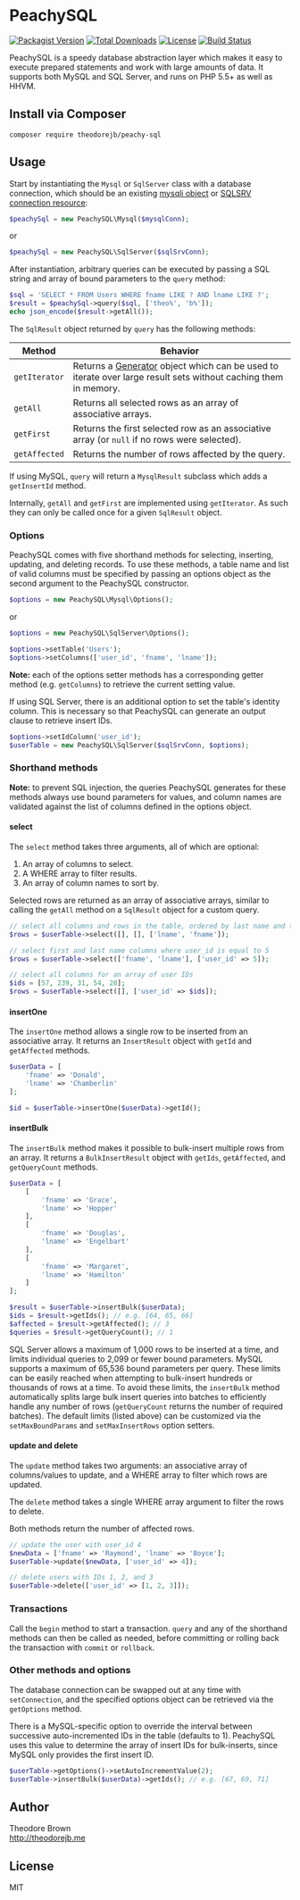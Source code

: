 # PeachySQL

[![Packagist Version](https://img.shields.io/packagist/v/theodorejb/peachy-sql.svg)](https://packagist.org/packages/theodorejb/peachy-sql) [![Total Downloads](https://img.shields.io/packagist/dt/theodorejb/peachy-sql.svg)](https://packagist.org/packages/theodorejb/peachy-sql) [![License](https://img.shields.io/packagist/l/theodorejb/peachy-sql.svg)](https://packagist.org/packages/theodorejb/peachy-sql) [![Build Status](https://travis-ci.org/theodorejb/peachy-sql.svg?branch=master)](https://travis-ci.org/theodorejb/peachy-sql)

PeachySQL is a speedy database abstraction layer which makes it easy to execute
prepared statements and work with large amounts of data. It supports both MySQL
and SQL Server, and runs on PHP 5.5+ as well as HHVM.

## Install via Composer

`composer require theodorejb/peachy-sql`

## Usage

Start by instantiating the `Mysql` or `SqlServer` class with a database connection,
which should be an existing [mysqli object](http://www.php.net/manual/en/mysqli.construct.php)
or [SQLSRV connection resource](http://www.php.net/manual/en/function.sqlsrv-connect.php):

```php
$peachySql = new PeachySQL\Mysql($mysqlConn);
```
or
```php
$peachySql = new PeachySQL\SqlServer($sqlSrvConn);
```

After instantiation, arbitrary queries can be executed by passing a
SQL string and array of bound parameters to the `query` method:

```php
$sql = 'SELECT * FROM Users WHERE fname LIKE ? AND lname LIKE ?';
$result = $peachySql->query($sql, ['theo%', 'b%']);
echo json_encode($result->getAll());
```

The `SqlResult` object returned by `query` has the following methods:

Method        | Behavior
------------- | --------
`getIterator` | Returns a [Generator](http://php.net/manual/en/language.generators.overview.php) object which can be used to iterate over large result sets without caching them in memory.
`getAll`      | Returns all selected rows as an array of associative arrays.
`getFirst`    | Returns the first selected row as an associative array (or `null` if no rows were selected).
`getAffected` | Returns the number of rows affected by the query.

If using MySQL, `query` will return a `MysqlResult` subclass which adds a `getInsertId` method.

Internally, `getAll` and `getFirst` are implemented using `getIterator`.
As such they can only be called once for a given `SqlResult` object.

### Options

PeachySQL comes with five shorthand methods for selecting, inserting, updating,
and deleting records. To use these methods, a table name and list of valid
columns must be specified by passing an options object as the second argument to
the PeachySQL constructor.

```php
$options = new PeachySQL\Mysql\Options();
```
or
```php
$options = new PeachySQL\SqlServer\Options();
```

```php
$options->setTable('Users');
$options->setColumns(['user_id', 'fname', 'lname']);
```

**Note:** each of the options setter methods has a corresponding getter method
(e.g. `getColumns`) to retrieve the current setting value.

If using SQL Server, there is an additional option to set the table's identity
column. This is necessary so that PeachySQL can generate an output clause to
retrieve insert IDs.

```php
$options->setIdColumn('user_id');
$userTable = new PeachySQL\SqlServer($sqlSrvConn, $options);
```

### Shorthand methods

**Note:** to prevent SQL injection, the queries PeachySQL generates for these
methods always use bound parameters for values, and column names are validated
against the list of columns defined in the options object.

#### select

The `select` method takes three arguments, all of which are optional:

1. An array of columns to select.
2. A WHERE array to filter results.
3. An array of column names to sort by.

Selected rows are returned as an array of associative arrays,
similar to calling the `getAll` method on a `SqlResult` object for a custom query.

```php
// select all columns and rows in the table, ordered by last name and then first name
$rows = $userTable->select([], [], ['lname', 'fname']);

// select first and last name columns where user_id is equal to 5
$rows = $userTable->select(['fname', 'lname'], ['user_id' => 5]);

// select all columns for an array of user IDs
$ids = [57, 239, 31, 54, 28];
$rows = $userTable->select([], ['user_id' => $ids]);
```

#### insertOne

The `insertOne` method allows a single row to be inserted from an associative array.
It returns an `InsertResult` object with `getId` and `getAffected` methods.

```php
$userData = [
    'fname' => 'Donald',
    'lname' => 'Chamberlin'
];

$id = $userTable->insertOne($userData)->getId();
```

#### insertBulk

The `insertBulk` method makes it possible to bulk-insert multiple rows from an array.
It returns a `BulkInsertResult` object with `getIds`, `getAffected`, and `getQueryCount` methods.

```php
$userData = [
    [
        'fname' => 'Grace',
        'lname' => 'Hopper'
    ],
    [
        'fname' => 'Douglas',
        'lname' => 'Engelbart'
    ],
    [
        'fname' => 'Margaret',
        'lname' => 'Hamilton'
    ]
];

$result = $userTable->insertBulk($userData);
$ids = $result->getIds(); // e.g. [64, 65, 66]
$affected = $result->getAffected(); // 3
$queries = $result->getQueryCount(); // 1
```

SQL Server allows a maximum of 1,000 rows to be inserted at a time, and limits
individual queries to 2,099 or fewer bound parameters. MySQL supports a maximum
of 65,536 bound parameters per query. These limits can be easily reached when
attempting to bulk-insert hundreds or thousands of rows at a time. To avoid
these limits, the `insertBulk` method automatically splits large bulk insert
queries into batches to efficiently handle any number of rows (`getQueryCount`
returns the number of required batches). The default limits (listed above) can
be customized via the `setMaxBoundParams` and `setMaxInsertRows` option setters.

#### update and delete

The `update` method takes two arguments: an associative array of columns/values
to update, and a WHERE array to filter which rows are updated.

The `delete` method takes a single WHERE array argument to filter the rows to delete.

Both methods return the number of affected rows.

```php
// update the user with user_id 4
$newData = ['fname' => 'Raymond', 'lname' => 'Boyce'];
$userTable->update($newData, ['user_id' => 4]);

// delete users with IDs 1, 2, and 3
$userTable->delete(['user_id' => [1, 2, 3]]);
```

### Transactions

Call the `begin` method to start a transaction. `query` and any of the shorthand
methods can then be called as needed, before committing or rolling back the
transaction with `commit` or `rollback`.

### Other methods and options

The database connection can be swapped out at any time with `setConnection`,
and the specified options object can be retrieved via the `getOptions` method.

There is a MySQL-specific option to override the interval between successive
auto-incremented IDs in the table (defaults to 1). PeachySQL uses this value to
determine the array of insert IDs for bulk-inserts, since MySQL only provides
the first insert ID.

```php
$userTable->getOptions()->setAutoIncrementValue(2);
$userTable->insertBulk($userData)->getIds(); // e.g. [67, 69, 71]
```

## Author

Theodore Brown  
<http://theodorejb.me>

## License

MIT
